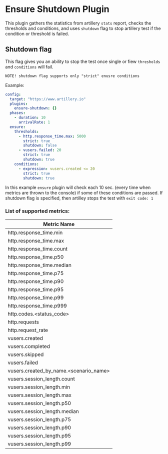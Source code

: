 # Ensure Shutdown Plugin
This plugin gathers the statistics from artillery `stats` report, checks the thresholds and conditions, and uses `shutdown` flag to stop artillery test if the condition or threshold is failed.

## Shutdown flag

This flag gives you an ability to stop the test once single or fiew `thresholds` and `conditions` will fail.

``` 
NOTE! shutdown flag supports only "strict" enusre conditions
```

Example:

```yaml
config:
  target: "https://www.artillery.io"
  plugins:
    ensure-shutdown: {}
  phases:
    - duration: 10
      arrivalRate: 1
  ensure:
    thresholds:
      - http.response_time.max: 5000
        strict: true
        shutdown: false
      - vusers.failed: 20
        strict: true
        shutdown: true
    conditions:
      - expression: vusers.created <= 20
        strict: true
        shutdown: true

```

In this example `ensure` plugin will check each 10 sec. (every time when metrics are thrown to the console) if some of these conditions are passed.
If shutdown flag is specified, then artilley stops the test with `exit code: 1`

### List of supported metrics:

| Metric Name                            |             
|----------------------------------------|
| http.response_time.min                 |
| http.response_time.max                 |
| http.response_time.count               |
| http.response_time.p50                 |
| http.response_time.median              |
| http.response_time.p75                 |
| http.response_time.p90                 |
| http.response_time.p95                 |
| http.response_time.p99                 |
| http.response_time.p999                |
| http.codes.<status_code>               |
| http.requests                          |
| http.request_rate                      |
| vusers.created                         |
| vusers.completed                       |
| vusers.skipped                         |
| vusers.failed                          |
| vusers.created_by_name.<scenario_name> |
| vusers.session_length.count            |
| vusers.session_length.min              |
| vusers.session_length.max              |
| vusers.session_length.p50              |
| vusers.session_length.median           |
| vusers.session_length.p75              |
| vusers.session_length.p90              |
| vusers.session_length.p95              |
| vusers.session_length.p99              |
                                   
